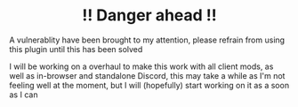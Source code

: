 <h1 align="center">!! Danger ahead !!</h1>

A vulnerablity have been brought to my attention, please refrain from using this plugin until this has been solved

I will be working on a overhaul to make this work with all client mods, as well as in-browser and standalone Discord, this may take a while as I'm not feeling well at the moment, but I will (hopefully) start working on it as a soon as I can

<h1></h1>
